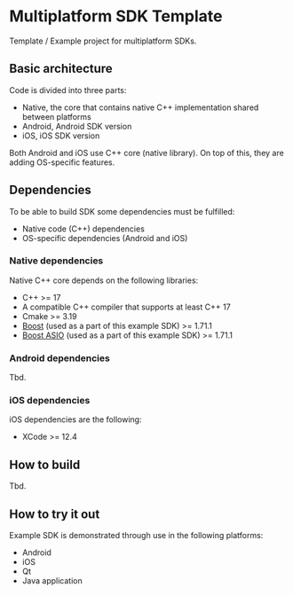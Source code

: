 # Multiplatform SDK Template

Template / Example project for multiplatform SDKs.

## Basic architecture

Code is divided into three parts:

- Native, the core that contains native C++ implementation shared between platforms
- Android, Android SDK version
- iOS, iOS SDK version

Both Android and iOS use C++ core (native library). On top of this, they are adding OS-specific features.

## Dependencies

To be able to build SDK some dependencies must be fulfilled:

- Native code (C++) dependencies
- OS-specific dependencies (Android and iOS)

### Native dependencies

Native C++ core depends on the following libraries:

- C++ >= 17
- A compatible C++ compiler that supports at least C++ 17
- Cmake >= 3.19
- [Boost](https://www.boost.org/) (used as a part of this example SDK) >= 1.71.1
- [Boost ASIO](https://www.boost.org/doc/libs/1_75_0/doc/html/boost_asio.html) (used as a part of this example SDK) >= 1.71.1

### Android dependencies

Tbd.

### iOS dependencies

iOS dependencies are the following:

- XCode >= 12.4

## How to build

Tbd.

## How to try it out

Example SDK is demonstrated through use in the following platforms:

- Android
- iOS
- Qt
- Java application


